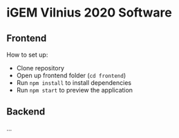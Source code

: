 # iGEM Vilnius 2020 Software

## Frontend
How to set up:
* Clone repository
* Open up frontend folder (`cd frontend`)
* Run `npm install` to install dependencies
* Run `npm start` to preview the application

## Backend
...
